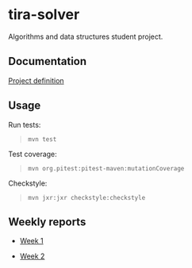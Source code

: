 # tira-solver

Algorithms and data structures student project.

## Documentation

[Project definition](https://github.com/gitblast/tira-solver/blob/master/documentation/definition.md)

## Usage

Run tests:

> `mvn test`

Test coverage:

> `mvn org.pitest:pitest-maven:mutationCoverage`

Checkstyle:

> `mvn jxr:jxr checkstyle:checkstyle`

## Weekly reports

- [Week 1](https://github.com/gitblast/tira-solver/blob/master/documentation/weekly1.md)

- [Week 2](https://github.com/gitblast/tira-solver/blob/master/documentation/weekly2.md)
